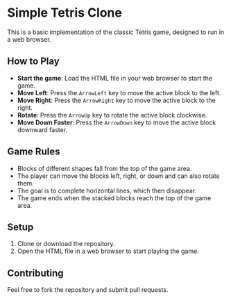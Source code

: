 # Simple Tetris Clone

This is a basic implementation of the classic Tetris game, designed to run in a web browser.

## How to Play

- **Start the game**: Load the HTML file in your web browser to start the game.
- **Move Left**: Press the `ArrowLeft` key to move the active block to the left.
- **Move Right**: Press the `ArrowRight` key to move the active block to the right.
- **Rotate**: Press the `ArrowUp` key to rotate the active block clockwise.
- **Move Down Faster**: Press the `ArrowDown` key to move the active block downward faster.

## Game Rules

- Blocks of different shapes fall from the top of the game area.
- The player can move the blocks left, right, or down and can also rotate them.
- The goal is to complete horizontal lines, which then disappear.
- The game ends when the stacked blocks reach the top of the game area.

## Setup

1. Clone or download the repository.
2. Open the HTML file in a web browser to start playing the game.

## Contributing

Feel free to fork the repository and submit pull requests.
